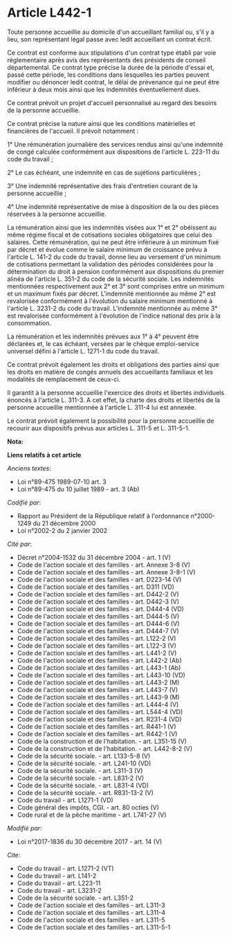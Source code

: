 # Article L442-1

Toute personne accueillie au domicile d'un accueillant familial ou, s'il y a lieu, son représentant légal passe avec ledit
accueillant un contrat écrit.

Ce contrat est conforme aux stipulations d'un contrat type établi par voie réglementaire après avis des représentants des
présidents de conseil départemental. Ce contrat type précise la durée de la période d'essai et, passé cette période, les
conditions dans lesquelles les parties peuvent modifier ou dénoncer ledit contrat, le délai de prévenance qui ne peut être
inférieur à deux mois ainsi que les indemnités éventuellement dues.

Ce contrat prévoit un projet d'accueil personnalisé au regard des besoins de la personne accueillie.

Ce contrat précise la nature ainsi que les conditions matérielles et financières de l'accueil. Il prévoit notamment :

1° Une rémunération journalière des services rendus ainsi qu'une indemnité de congé calculée conformément aux dispositions de
l'article L. 223-11 du code du travail ;

2° Le cas échéant, une indemnité en cas de sujétions particulières ;

3° Une indemnité représentative des frais d'entretien courant de la personne accueillie ;

4° Une indemnité représentative de mise à disposition de la ou des pièces réservées à la personne accueillie.

La rémunération ainsi que les indemnités visées aux 1° et 2° obéissent au même régime fiscal et de cotisations sociales
obligatoires que celui des salaires. Cette rémunération, qui ne peut être inférieure à un minimum fixé par décret et évolue
comme le salaire minimum de croissance prévu à l'article L. 141-2 du code du travail, donne lieu au versement d'un minimum de
cotisations permettant la validation des périodes considérées pour la détermination du droit à pension conformément aux
dispositions du premier alinéa de l'article L. 351-2 du code de la sécurité sociale. Les indemnités mentionnées
respectivement aux 2° et 3° sont comprises entre un minimum et un maximum fixés par décret. L'indemnité mentionnée au même 2°
est revalorisée conformément à l'évolution du salaire minimum mentionné à l'article L. 3231-2 du code du travail. L'indemnité
mentionnée au même 3° est revalorisée conformément à l'évolution de l'indice national des prix à la consommation.

La rémunération et les indemnités prévues aux 1° à 4° peuvent être déclarées et, le cas échéant, versées par le chèque
emploi-service universel défini à l'article L. 1271-1 du code du travail.

Ce contrat prévoit également les droits et obligations des parties ainsi que les droits en matière de congés annuels des
accueillants familiaux et les modalités de remplacement de ceux-ci.

Il garantit à la personne accueillie l'exercice des droits et libertés individuels énoncés à l'article L. 311-3. A cet effet,
la charte des droits et libertés de la personne accueillie mentionnée à l'article L. 311-4 lui est annexée.

Le contrat prévoit également la possibilité pour la personne accueillie de recourir aux dispositifs prévus aux articles L.
311-5 et L. 311-5-1.

**Nota:**



**Liens relatifs à cet article**

_Anciens textes_:

  - Loi n°89-475 1989-07-10 art. 3
  - Loi n°89-475 du 10 juillet 1989 - art. 3 (Ab)

_Codifié par_:

  - Rapport au Président de la République relatif à l'ordonnance n°2000-1249 du 21 décembre 2000
  - Loi n°2002-2 du 2 janvier 2002

_Cité par_:

  - Décret n°2004-1532 du 31 décembre 2004 - art. 1 (V)
  - Code de l'action sociale et des familles - art. Annexe 3-8 (V)
  - Code de l'action sociale et des familles - art. Annexe 3-8-1 (V)
  - Code de l'action sociale et des familles - art. D223-14 (V)
  - Code de l'action sociale et des familles - art. D311 (VD)
  - Code de l'action sociale et des familles - art. D442-2 (V)
  - Code de l'action sociale et des familles - art. D442-3 (V)
  - Code de l'action sociale et des familles - art. D444-4 (VD)
  - Code de l'action sociale et des familles - art. D444-5 (V)
  - Code de l'action sociale et des familles - art. D444-6 (V)
  - Code de l'action sociale et des familles - art. D444-7 (V)
  - Code de l'action sociale et des familles - art. L122-2 (V)
  - Code de l'action sociale et des familles - art. L122-3 (V)
  - Code de l'action sociale et des familles - art. L441-2 (V)
  - Code de l'action sociale et des familles - art. L442-2 (Ab)
  - Code de l'action sociale et des familles - art. L443-1 (Ab)
  - Code de l'action sociale et des familles - art. L443-10 (VD)
  - Code de l'action sociale et des familles - art. L443-2 (M)
  - Code de l'action sociale et des familles - art. L443-7 (V)
  - Code de l'action sociale et des familles - art. L443-9 (M)
  - Code de l'action sociale et des familles - art. L444-4 (V)
  - Code de l'action sociale et des familles - art. L544-4 (VD)
  - Code de l'action sociale et des familles - art. R231-4 (VD)
  - Code de l'action sociale et des familles - art. R441-1 (V)
  - Code de l'action sociale et des familles - art. R442-1 (V)
  - Code de la construction et de l'habitation. - art. L351-15 (V)
  - Code de la construction et de l'habitation. - art. L442-8-2 (V)
  - Code de la sécurité sociale. - art. L133-5-8 (V)
  - Code de la sécurité sociale. - art. L241-10 (VD)
  - Code de la sécurité sociale. - art. L311-3 (V)
  - Code de la sécurité sociale. - art. L831-2 (V)
  - Code de la sécurité sociale. - art. L831-4 (VD)
  - Code de la sécurité sociale. - art. R831-13-2 (V)
  - Code du travail - art. L1271-1 (VD)
  - Code général des impôts, CGI. - art. 80 octies (V)
  - Code rural et de la pêche maritime - art. L741-27 (V)

_Modifié par_:

  - Loi n°2017-1836 du 30 décembre 2017 - art. 14 (V)

_Cite_:

  - Code du travail - art. L1271-2 (VT)
  - Code du travail - art. L141-2
  - Code du travail - art. L223-11
  - Code du travail - art. L3231-2
  - Code de la sécurité sociale. - art. L351-2
  - Code de l'action sociale et des familles - art. L311-3
  - Code de l'action sociale et des familles - art. L311-4
  - Code de l'action sociale et des familles - art. L311-5
  - Code de l'action sociale et des familles - art. L311-5-1
